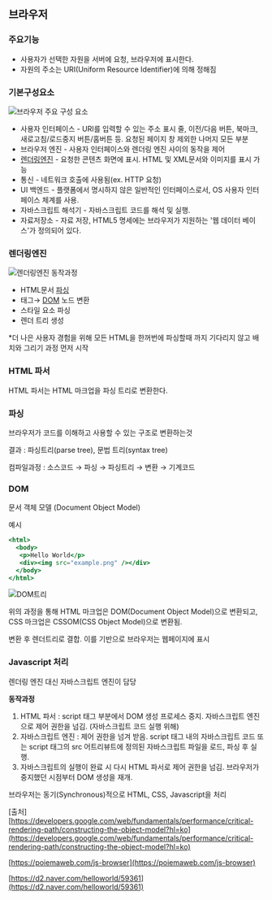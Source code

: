 ## 브라우저 

### 주요기능
- 사용자가 선택한 자원을 서버에 요청, 브라우저에 표시한다. 
- 자원의 주소는 URI(Uniform Resource Identifier)에 의해 정해짐

### 기본구성요소

![브라우저 주요 구성 요소](https://user-images.githubusercontent.com/60960130/131249653-ae4be9c5-e33b-4939-8e7e-8af828dc33db.png)

- 사용자 인터페이스 - URI를 입력할 수 있는 주소 표시 줄, 이전/다음 버튼, 북마크, 새로고침/로드중지 버튼/홈버튼 등.  요청된 페이지 창 제외한 나머지 모든 부분
- 브라우저 엔진 - 사용자 인터페이스와 렌더링 엔진 사이의 동작을 제어
- [렌더링엔진](#렌더링엔진) - 요청한 콘텐츠 화면에 표시. HTML 및 XML문서와 이미지를 표시 가능
- 통신 - 네트워크 호출에 사용됨(ex. HTTP 요청)
- UI 백엔드 - 플랫폼에서 명시하지 않은 일반적인 인터페이스로서, OS 사용자 인터페이스 체계를 사용.
- 자바스크립트 해석기 - 자바스크립트 코드를 해석 및 실행.
- 자료저장소  - 자료 저장, HTML5 명세에는 브라우저가 지원하는 '웹 데이터 베이스'가 정의되어 있다.

### 렌더링엔진

![렌더링엔진 동작과정](https://user-images.githubusercontent.com/60960130/131249776-d69a8467-832e-47cd-a422-febf0ff848b4.png)

- HTML문서 [파싱](#파싱)
- 태그→ [DOM](#DOM) 노드 변환
- 스타일 요소 파싱
- 렌더 트리 생성

*더 나은 사용자 경험을 위해 모든 HTML을 한꺼번에 파싱할때 까지 기다리지 않고 배치와 그리기 과정 먼저 시작 

### HTML 파서

HTML 파서는 HTML 마크업을 파싱 트리로 변환한다.

### 파싱

브라우저가 코드를 이해하고 사용할 수 있는 구조로 변환하는것

결과 : 파싱트리(parse tree), 문법 트리(syntax tree)

컴파일과정 : 소스코드 → 파싱 → 파싱트리 → 변환 → 기계코드

### DOM 

문서 객체 모델 (Document Object Model)

예시

```jsx
<html>
  <body>
   <p>Hello World</p>
   <div><img src="example.png" /></div>
  </body>
</html>
```

![DOM트리](https://user-images.githubusercontent.com/60960130/131249833-d72c3f53-e651-4808-84d8-a0c908267043.png)

위의 과정을 통해 HTML 마크업은 DOM(Document Object Model)으로 변환되고, CSS 마크업은 CSSOM(CSS Object Model)으로 변환됨.

변환 후 렌더트리로 결합. 이를 기반으로 브라우저는 웹페이지에 표시

### Javascript 처리

렌더링 엔진 대신 자바스크립트 엔진이 담당 

**동작과정**

1. HTML 파서 : script 태그 부분에서 DOM 생성 프로세스 중지. 자바스크립트 엔진으로 제어 권한을 넘김. (자바스크립트 코드 실행 위해) 
2. 자바스크립트 엔진 : 제어 권한을 넘겨 받음. script 태그 내의 자바스크립트 코드 또는 script 태그의 src 어트리뷰트에 정의된 자바스크립트 파일을 로드, 파싱 후 실행. 
3. 자바스크립트의 실행이 완료 시 다시 HTML 파서로 제어 권한을 넘김. 브라우저가 중지했던 시점부터 DOM 생성을 재개.

브라우저는 동기(Synchronous)적으로 HTML, CSS, Javascript을 처리

[출처] <br/>
[https://developers.google.com/web/fundamentals/performance/critical-rendering-path/constructing-the-object-model?hl=ko](https://developers.google.com/web/fundamentals/performance/critical-rendering-path/constructing-the-object-model?hl=ko)

[https://poiemaweb.com/js-browser](https://poiemaweb.com/js-browser)

[https://d2.naver.com/helloworld/59361](https://d2.naver.com/helloworld/59361)